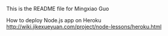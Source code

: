 This is the README file for Mingxiao Guo

How to deploy Node.js app on Heroku
http://wiki.jikexueyuan.com/project/node-lessons/heroku.html
